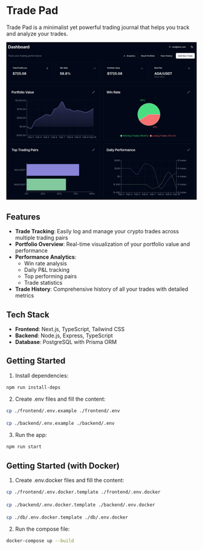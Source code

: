 # Trade Pad

Trade Pad is a minimalist yet powerful trading journal that helps you track and analyze your trades.

![App Screenshot](./assets/home.png)

## Features

- **Trade Tracking**: Easily log and manage your crypto trades across multiple trading pairs
- **Portfolio Overview**: Real-time visualization of your portfolio value and performance
- **Performance Analytics**: 
  - Win rate analysis
  - Daily P&L tracking
  - Top performing pairs
  - Trade statistics
- **Trade History**: Comprehensive history of all your trades with detailed metrics

## Tech Stack

- **Frontend**: Next.js, TypeScript, Tailwind CSS
- **Backend**: Node.js, Express, TypeScript
- **Database**: PostgreSQL with Prisma ORM

## Getting Started

1. Install dependencies:

```bash
npm run install-deps
```

2. Create .env files and fill the content:

```bash
cp ./frontend/.env.example ./frontend/.env

cp ./backend/.env.example ./backend/.env
```

3. Run the app:

```bash
npm run start
```

## Getting Started (with Docker)

1. Create .env.docker files and fill the content:

```bash
cp ./frontend/.env.docker.template ./frontend/.env.docker

cp ./backend/.env.docker.template ./backend/.env.docker

cp ./db/.env.docker.template ./db/.env.docker
```

2. Run the compose file:
```bash
docker-compose up --build
```
